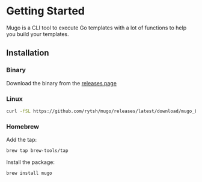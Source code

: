 # Getting Started

Mugo is a CLI tool to execute Go templates with a lot of functions to help you build your templates.

## Installation

### Binary

Download the binary from the [releases page](https://github.com/rytsh/mugo/releases/latest)

### Linux

```sh
curl -fSL https://github.com/rytsh/mugo/releases/latest/download/mugo_Linux_x86_64.tar.gz | tar -xz --overwrite -C ~/bin/ mugo
```

### Homebrew

Add the tap:

```sh
brew tap brew-tools/tap
```

Install the package:

```sh
brew install mugo
```
